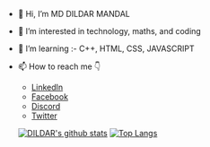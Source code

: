 - 👋 Hi, I’m MD DILDAR MANDAL
- 👀 I’m interested in technology, maths, and coding
- 🌱 I’m learning :- C++, HTML, CSS, JAVASCRIPT
- 📫 How to reach me 👇
    - [LinkedIn](https://www.linkedin.com/in/md-dildar-mandal-837048199)
    - [Facebook](https://www.facebook.com/mandaldildar1)
    - [Discord]()
    - [Twitter](https://twitter.com/MandalDildar?t=GYnbbL7Eda4FVgsmj4MuAQ&s=08)
    
    [![DILDAR's github stats](https://githubreadmestats.vercel.app/api?username=MD-DILDAR-MANDAL&count_private=true&show_icons=true&theme=radical&hide_rank=false)](https://github.com/anuraghazra/github-readme-stats)
    [![Top Langs](https://githubreadmestats.vercel.app/api/toplangs/?username=MD-DILDAR-MANDAL)](https://github.com/anuraghazra/github-readme-stats)